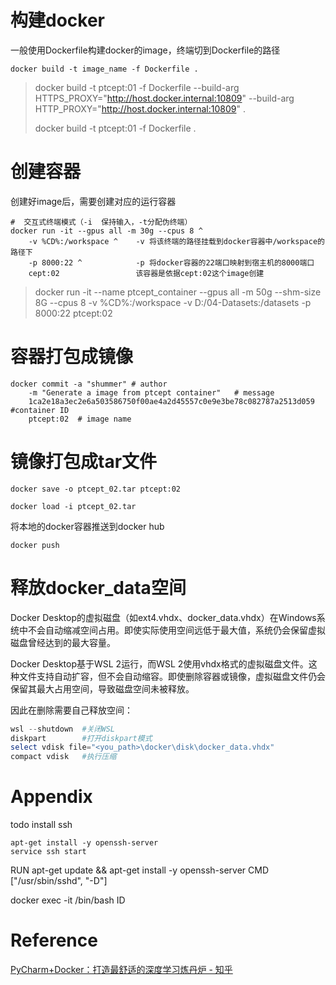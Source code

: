 # 构建docker

一般使用Dockerfile构建docker的image，终端切到Dockerfile的路径

```shell
docker build -t image_name -f Dockerfile .
```
> docker build -t ptcept:01 -f Dockerfile --build-arg HTTPS_PROXY="http://host.docker.internal:10809" --build-arg HTTP_PROXY="http://host.docker.internal:10809" .
>
> docker build -t ptcept:01 -f Dockerfile .



# 创建容器

创建好image后，需要创建对应的运行容器

```shell
#  交互式终端模式（-i  保持输入，-t分配伪终端）
docker run -it --gpus all -m 30g --cpus 8 ^
    -v %CD%:/workspace ^    -v 将该终端的路径挂载到docker容器中/workspace的路径下
    -p 8000:22 ^			-p 将docker容器的22端口映射到宿主机的8000端口
    cept:02					该容器是依据cept:02这个image创建

```

>docker run -it --name ptcept_container --gpus all -m 50g --shm-size 8G --cpus 8 -v %CD%:/workspace -v D:/04-Datasets:/datasets -p 8000:22 ptcept:02

# 容器打包成镜像

```shell
docker commit -a "shummer" # author
	-m "Generate a image from ptcept container"   # message
	1ca2e18a3ec2e6a503586750f00ae4a2d45557c0e9e3be78c082787a2513d059  #container ID
	ptcept:02  # image name
```

# 镜像打包成tar文件

```shell
docker save -o ptcept_02.tar ptcept:02
```



```shell
docker load -i ptcept_02.tar
```






将本地的docker容器推送到docker hub
```
docker push 
```




# 释放docker_data空间

Docker Desktop的虚拟磁盘（如ext4.vhdx、docker_data.vhdx）在Windows系统中不会自动缩减空间占用。即使实际使用空间远低于最大值，系统仍会保留虚拟磁盘曾经达到的最大容量。

Docker Desktop基于WSL 2运行，而WSL 2使用vhdx格式的虚拟磁盘文件。这种文件支持自动扩容，但不会自动缩容。即使删除容器或镜像，虚拟磁盘文件仍会保留其最大占用空间，导致磁盘空间未被释放‌。

因此在删除需要自己释放空间：

```powershell
wsl --shutdown	#关闭WSL
diskpart		#打开diskpart模式
select vdisk file="<you_path>\docker\disk\docker_data.vhdx"
compact vdisk	#执行压缩
```



# Appendix

todo install ssh

```
apt-get install -y openssh-server
service ssh start

```

RUN apt-get update && apt-get install -y openssh-server
CMD ["/usr/sbin/sshd", "-D"]

docker exec -it /bin/bash ID



# Reference

[PyCharm+Docker：打造最舒适的深度学习炼丹炉 - 知乎](https://zhuanlan.zhihu.com/p/52827335)

